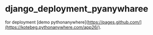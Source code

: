 # django_deployment_pyanywharee
for deployment
[demo pythonanywhere](https://pages.github.com/](https://kotebeg.pythonanywhere.com/app26/).
